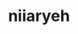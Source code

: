 ---
title: 'niiaryeh'
description: 'nii aryeh > work'
projects: [
	{
		title: 'Crescendo Foods',
		url: 'https://www.crescendogh.com',
		github: false,
		photo: '/projects/crescendo.png',
		description: 'Crescendo, an affordable community centered Ghana FDA-approved kitchen space.',
		stack: ['Tailwind', 'Nuxt 3', 'Typescript', 'Nuxt Content']
	},
	{
		title: 'Cassette',
		url: 'https://cassette.productions',
		github: false,
		photo: '/projects/cassette.png',
		description: 'Cassette, a media production collective based in Ghana.',
		stack: ['Tailwind', 'Nuxt 3']
	},
	{
		title: 'Blackband',
		url: 'https://blackband.co',
		github: false,
		githuburl: 'https://github.com/dcln00/blackband',
		photo: '/projects/blackband.png',
		description: 'Our dynamic platform connects individuals and enterprises to strategic partnerships, travel, and lifestyle experiences to learn more about Africa.Our experts, including travel planners, cultural ambassadors, and local guides, curate premium cultural experiences connecting African diaspora travelers with authentic African cultural experiences.',
		stack: ['Nuxt 3', 'Supabase', 'Typescript', 'Wordpress API']
	},
	{
		title: 'The Creative Inc',
		url: 'https://thecreativeinc.agency/',
		github: false,
		photo: '/projects/tci.png',
		description: 'The creative inc was established primarily to foster collaboration among fresh and developing talents. The intention was and still is; Seeking out new voices to amplify African creativity.',
		stack: ['Wordpress', 'HTML', 'CSS']
	},
	{
		title: 'Contacts',
		url: 'https://contacts.niiaryeh.com/',
		github: true,
		githuburl: 'https://github.com/dcln00/contacts',
		photo: '/projects/contacts.png',
		description: 'Contacts app developed using react fundamentals including hooks, components and conditional rendering + vite. Contacts are saved in local storage.',
		stack: ['React', 'JSX', 'Bootstrap', 'Supabase']
	},
	{
		title: 'Streamlab',
		url: 'https://streamlab.niiaryeh.com/',
		github: true,
		githuburl: 'https://github.com/dcln00/streamlab',
		photo: '/projects/streamlab.png',
		description: 'Working with APIs. Movie database app built with nuxt 3 + typescript. Powered with the TMdB API.',
		stack: ['Nuxt 3', 'JS', 'Bootstrap', 'API']
	},
	{
		title: 'Eisenlegal',
		url: 'https://eisenlegal.vercel.app/',
		github: true,
		githuburl: 'https://github.com/dcln00/eisenlegal',
		photo: '/projects/eisenlegal.jpg',
		description: 'Eisenlegal. Landing page template designed with legal firms in mind. nuxt pwa with sanity.',
		stack: ['Nuxt 2', 'JS', 'Bootstrap', 'Sanity']
	},
	{
		title: 'Themeaduane',
		url: 'https://themeaduane.vercel.app/',
		github: true,
		githuburl: 'https://github.com/dcln00/themeaduane',
		photo: '/projects/aduane.png',
		description: 'Aduane. Restaurant inspired landing page template designed and developed with vue 3.',
		stack: ['Vue', 'JS', 'Bootstrap']
	},
]
---